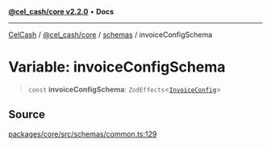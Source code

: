 [**@cel_cash/core v2.2.0**](../../README.md) • **Docs**

***

[CelCash](../../../../packages.md) / [@cel\_cash/core](../../README.md) / [schemas](../README.md) / invoiceConfigSchema

# Variable: invoiceConfigSchema

> `const` **invoiceConfigSchema**: `ZodEffects`\<[`InvoiceConfig`](../../types/type-aliases/InvoiceConfig.md)\>

## Source

[packages/core/src/schemas/common.ts:129](https://github.com/Pyxlab/celcash/blob/b57c7034bd65dcd5b083f272f9cfe6cc4ff73f7b/packages/core/src/schemas/common.ts#L129)
